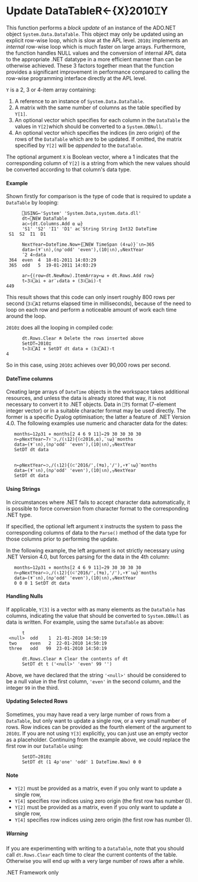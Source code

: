 




<h1 class="heading"><span class="name">Update DataTable</span><span class="command">R←{X}2010⌶Y</span></h1>

This function performs a *block update* of an instance of the ADO.NET object `System.Data.DataTable`. This object may only be updated using an explicit row-wise loop, which is slow at the APL level. `2010⌶` implements an *internal* row-wise loop which is much faster on large arrays. Furthermore, the function handles NULL values and the conversion of internal APL data to the appropriate .NET datatype in a more efficient manner than can be otherwise achieved. These 3 factors together mean that the function provides a significant improvement in performance compared to calling the row-wise programming interface directly at the APL level.




`Y` is a 2, 3 or 4-item array containing:

1. A reference to an instance of `System.Data.DataTable`.
2. A matrix with the same number of columns as the table specified by `Y[1]`.
3. An optional vector which specifies for each column in the `DataTable` the values in `Y[2]`which should be converted to a `System.DBNull`.
4. An optional vector which specifies the indices (in zero origin) of the rows of the `DataTable` which are to be updated. If omitted, the matrix specified by `Y[2]` will be *appended* to the `DataTable`.


The optional argument `X` is  Boolean vector, where a 1 indicates that the corresponding column of  `Y[2]` is a string from which the new values  should be converted according to that column's data type.


#### Example


Shown firstly for comparison is the type of code that is required to update a `DataTable` by looping:
```apl
      ⎕USING←'System' 'System.Data,system.data.dll'
      dt←⎕NEW DataTable
      ac←{dt.Columns.Add ⍺ ⍵}
      'S1' 'S2' 'I1' 'D1' ac¨String String Int32 DateTime
 S1  S2  I1  D1
 
      NextYear←DateTime.Now+{⎕NEW TimeSpan (4↑⍵)}¨⍳n←365
      data←(⍕¨⍳n),(n⍴'odd' 'even'),(10|⍳n),⍪NextYear
      ¯2 4↑data
 364  even  4  18-01-2011 14:03:29 
 365  odd   5  19-01-2011 14:03:29 
 
      ar←{(row←dt.NewRow).ItemArray←⍵ ⋄ dt.Rows.Add row}
      t←3⊃⎕ai ⋄ ar¨↓data ⋄ (3⊃⎕ai)-t
449
```




This result shows that this code can only insert roughly 800 rows per second (`3⊃⎕AI` returns elapsed time in milliseconds), because of the need to loop on each row and perform a noticeable amount of work each time around the loop.


`2010⌶` does all the looping in compiled code:
```apl
      dt.Rows.Clear ⍝ Delete the rows inserted above
      SetDT←2010⌶
      t←3⊃⎕AI ⋄ SetDT dt data ⋄ (3⊃⎕AI)-t
4
```


So in this case, using `2010⌶` achieves over 90,000 rows per second.


#### DateTime columns


Creating large arrays of `DateTime` objects in the workspace takes additional resources, and unless the data is already stored that way, it is not necessary to convert it to .NET objects. Data in `⎕TS` format (7-element integer vector) or in a suitable character format may be used directly. The former is a specific Dyalog optimisation; the latter a feature of .NET Version 4.0. The following examples use numeric and character data for the dates:
```apl
   months←12⍴31 ⋄ months[2 4 6 9 11]←29 30 30 30 30
   n←⍴NextYear←7↑¨⊃,/(⍳12){(⊂2016,⍺),¨⍳⍵}¨months
   data←(⍕¨⍳n),(n⍴'odd' 'even'),(10|⍳n),⍪NextYear
   SetDT dt data

```
```apl
    
   n←⍴NextYear←⊃,/(⍳12){(⊂'2016/',(⍕⍺),'/'),∘⍕¨⍳⍵}¨months
   data←(⍕¨⍳n),(n⍴'odd' 'even'),(10|⍳n),⍪NextYear
   SetDT dt data

```

#### Using Strings


In circumstances where .NET fails to accept character data automatically, it is possible to force conversion from character format to the corresponding .NET type.


If specified, the optional left argument `X` instructs the system to pass the corresponding columns of data to the `Parse()` method of the data type for those columns prior to performing the update.


In the following example, the left argument is not strictly necessary using .NET Version 4.0, but  forces parsing for the data in the 4th column:
```apl
   months←12⍴31 ⋄ months[2 4 6 9 11]←29 30 30 30 30
   n←⍴NextYear←⊃,/(⍳12){(⊂'2016/',(⍕⍺),'/'),∘⍕¨⍳⍵}¨months
   data←(⍕¨⍳n),(n⍴'odd' 'even'),(10|⍳n),⍪NextYear
   0 0 0 1 SetDT dt data

```

#### Handling Nulls


If applicable, `Y[3]`  is a vector with as many elements as the `DataTable` has columns, indicating the value that should be converted to `System.DBNull` as data is written. For example, using the same `DataTable` as above:
```apl
      t
 <null>  odd    1  21-01-2010 14:50:19 
 two     even   2  22-01-2010 14:50:19 
 three   odd   99  23-01-2010 14:50:19
 
      dt.Rows.Clear ⍝ Clear the contents of dt
      SetDT dt t ('<null>' 'even' 99 '')
```


Above, we have declared that the string `'<null>'` should be considered to be a null value in the first column, `'even'` in the second column, and the integer `99` in the third.

#### Updating Selected Rows


Sometimes, you may have read a very large number of rows from a `DataTable`, but only want to update a single row, or a very small number of rows. Row indices can be provided as the fourth element of the argument to `2010⌶`. If you are not using `Y[3]` explicitly, you can just use an empty vector as a placeholder. Continuing from the example above, we could replace the first row in our `DataTable` using:
```apl
      SetDT←2010⌶
      SetDT dt (1 4⍴'one' 'odd' 1 DateTime.Now) ⍬ 0
```


#### Note

- `Y[2]` must be provided as a matrix, even if you only want to update a single row, 
- `Y[4]` specifies row indices using zero origin (the first row has number 0).
- `Y[2]` must be provided as a matrix, even if you only want to update a single row, 
- `Y[4]` specifies row indices using zero origin (the first row has number 0).


##### Warning


If you are experimenting with writing to a `DataTable`, note that you should call `dt.Rows.Clear` each time to clear the current contents of the table. Otherwise you will end up with a very large number of rows after a while.



.NET Framework only


